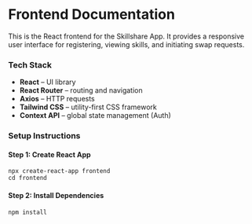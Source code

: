 # Frontend Documentation
This is the React frontend for the Skillshare App. It provides a responsive user interface for registering, viewing skills, and initiating swap requests.

### Tech Stack
- **React** – UI library
- **React Router** – routing and navigation
- **Axios** – HTTP requests
- **Tailwind CSS** – utility-first CSS framework
- **Context API** – global state management (Auth)

### Setup Instructions

#### Step 1: Create React App
```
npx create-react-app frontend
cd frontend
```

#### Step 2: Install Dependencies
```
npm install
```
